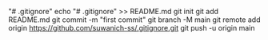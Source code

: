 "# .gitignore" 
echo "# .gitignore" >> README.md
git init
git add README.md
git commit -m "first commit"
git branch -M main
git remote add origin https://github.com/suwanich-ss/.gitignore.git
git push -u origin main